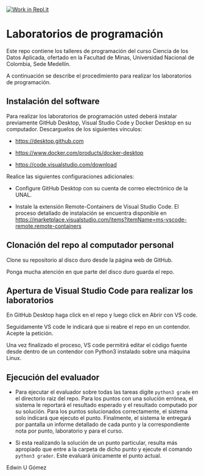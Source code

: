 [![Work in Repl.it](https://classroom.github.com/assets/work-in-replit-14baed9a392b3a25080506f3b7b6d57f295ec2978f6f33ec97e36a161684cbe9.svg)](https://classroom.github.com/online_ide?assignment_repo_id=4554710&assignment_repo_type=AssignmentRepo)
# Laboratorios de programación

Este repo contiene los talleres de programación del curso Ciencia de los Datos Aplicada, ofertado en la Facultad de Minas, Universidad Nacional de Colombia, Sede Medellín.

A continuación se describe el procedimiento para realizar los laboratorios de programación.

## Instalación del software

Para realizar los laboratorios de programación usted deberá instalar previamente GitHub Desktop, Visual Studio Code y Docker Desktop en su computador. Descarguelos de los siguientes vínculos: 

* https://desktop.github.com

* https://www.docker.com/products/docker-desktop

* https://code.visualstudio.com/download

Realice las siguientes configuraciones adicionales:

* Configure GitHub Desktop con su cuenta de correo electrónico de la UNAL.

* Instale la extensión Remote-Containers de Visual Studio Code. El proceso detallado de instalación se encuentra disponible en https://marketplace.visualstudio.com/items?itemName=ms-vscode-remote.remote-containers


## Clonación del repo al computador personal

Clone su repositorio al disco duro desde la página web de GitHub. 

Ponga mucha atención en que parte del disco duro guarda el repo.

## Apertura de Visual Studio Code para realizar los laboratorios

En GitHub Desktop haga click en el repo y luego click en Abrir con VS code.

Seguidamente VS code le indicará que si reabre el repo en un contendor. Acepte la petición.

Una vez finalizado el proceso, VS code permitirá editar el código fuente desde dentro de un contendor con Python3 instalado sobre una máquina Linux.


## Ejecución del evaluador

* Para ejecutar el evaluador sobre todas las tareas digite `python3 grade` en el directorio raíz del repo. Para los puntos con una solución errónea, el sistema le reportará el resultado esperado y el resultado computado por su solución. Para los puntos solucionados correctamente, el sistema solo indicará que ejecuto el punto. Finalmente, el sistema le entregará por pantalla un informe detallado de cada punto y la correspondiente nota por punto, laboratorio y para el curso.

* Si esta realizando la solución de un punto particular, resulta más apropiado que entre a la carpeta de dicho punto y ejecute el comando `python3 grader`.  Este evaluará únicamente el punto actual.


Edwin U Gómez

